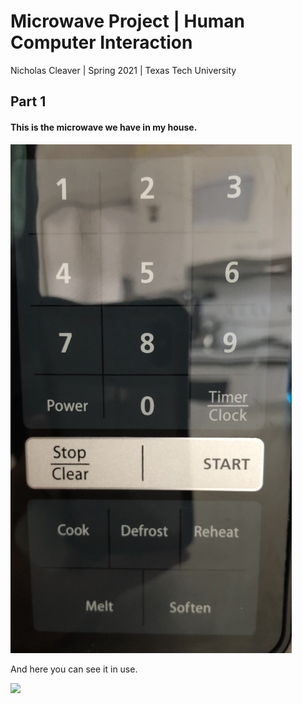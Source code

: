 # Microwave Project | Human Computer Interaction
Nicholas Cleaver | Spring 2021 | Texas Tech University


## Part 1
#### This is the microwave we have in my house.

<img src="Microwave-interface.jpg" width=450>

And here you can see it in use.

<img src="Microwave-in-use.gif" width=450>

